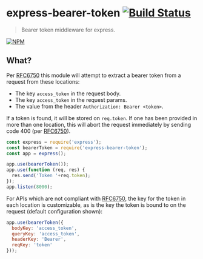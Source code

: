 # express-bearer-token [![Build Status](https://secure.travis-ci.org/tkellen/node-express-bearer-token.png)](http://travis-ci.org/tkellen/node-express-bearer-token)
> Bearer token middleware for express.

[![NPM](https://nodei.co/npm/express-bearer-token.png)](https://nodei.co/npm/express-bearer-token/)

## What?

Per [RFC6750] this module will attempt to extract a bearer token from a request from these locations:

* The key `access_token` in the request body.
* The key `access_token` in the request params.
* The value from the header `Authorization: Bearer <token>`.

If a token is found, it will be stored on `req.token`.  If one has been provided in more than one location, this will abort the request immediately by sending code 400 (per [RFC6750]).

```js
const express = require('express');
const bearerToken = require('express-bearer-token');
const app = express();

app.use(bearerToken());
app.use(function (req, res) {
  res.send('Token '+req.token);
});
app.listen(8000);
```

For APIs which are not compliant with [RFC6750], the key for the token in each location is customizable, as is the key the token is bound to on the request (default configuration shown):
```js
app.use(bearerToken({
  bodyKey: 'access_token',
  queryKey: 'access_token',
  headerKey: 'Bearer',
  reqKey: 'token'
}));
```

[RFC6750]: https://xml.resource.org/html/rfc6750
